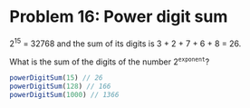 # Problem 16: Power digit sum

2<sup>15</sup> = 32768 and the sum of its digits is 3 + 2 + 7 + 6 + 8 = 26.

What is the sum of the digits of the number 2<sup>`exponent`</sup>?

```javascript
powerDigitSum(15) // 26
powerDigitSum(128) // 166
powerDigitSum(1000) // 1366
```